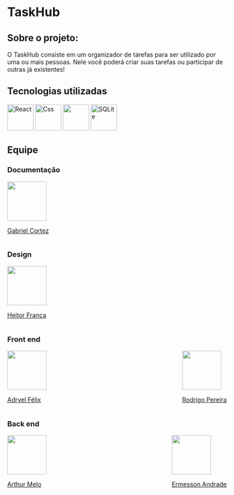 # TaskHub

## Sobre o projeto:
O TaskHub consiste em um organizador de tarefas para ser utilizado por uma ou mais pessoas. Nele você poderá criar suas tarefas ou participar de outras já existentes!

## Tecnologias utilizadas

<div >

<img height="60em" src="https://cdn.jsdelivr.net/gh/devicons/devicon/icons/react/react-original.svg" alt="React"/>
<img height="60em" src="https://cdn.jsdelivr.net/gh/devicons/devicon/icons/css3/css3-plain.svg" alt="Css"/>
<img height="60em" src="https://cdn.jsdelivr.net/gh/devicons/devicon/icons/django/django-plain-wordmark.svg" />
<img height="60em" src="https://cdn.jsdelivr.net/gh/devicons/devicon/icons/sqlite/sqlite-original.svg" alt="SQLite" />
          
          
</div>

## Equipe

### Documentação
<div style="display: flex; justify-content: space-between;">
<div>
<img height="90em" src="https://avatars.githubusercontent.com/u/130014968?v=4">

[Gabriel Cortez](https://github.com/gabriel-cortezz)
</div>
</div>

### Design
<div style="display: flex; justify-content: space-between;">
<div>
<img height="90em" src="https://avatars.githubusercontent.com/u/132924158?v=4">

[Heitor França](https://github.com/heitorfrancab)
</div>
</div>

### Front end
<div style="display: flex; justify-content: space-between;">
<div>
<img height="90em" src="https://avatars.githubusercontent.com/u/127853830?v=4">

[Adryel Félix](https://github.com/felixmentos)
</div>
<div>
<img height="90em" src="https://avatars.githubusercontent.com/u/121326286?v=4">

[Rodrigo Pereira](https://github.com/roliveirapereira)
</div>
</div>

### Back end
<div style="display: flex; justify-content: space-between;">
<div>
<img height="90em" src="https://avatars.githubusercontent.com/u/53615432?s=400&u=b29496bd19778377ed4c821a88bce95b22274ec9&v=4">

[Arthur Melo](https://github.com/arthurmelo777)
</div>
<div>
<img height="90em" src="https://avatars.githubusercontent.com/u/144192401?v=4">

[Ermesson Andrade](https://github.com/erm2k8)
</div>
</div>